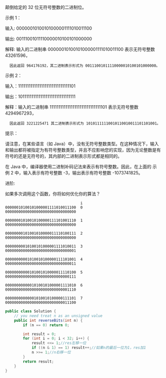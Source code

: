 颠倒给定的 32 位无符号整数的二进制位。

示例 1：

输入: 00000010100101000001111010011100

输出: 00111001011110000010100101000000

解释: 输入的二进制串 00000010100101000001111010011100 表示无符号整数 43261596，

      因此返回 964176192，其二进制表示形式为 00111001011110000010100101000000。
      
示例 2：

输入：11111111111111111111111111111101

输出：10111111111111111111111111111111

解释：输入的二进制串 11111111111111111111111111111101 表示无符号整数 4294967293，

      因此返回 3221225471 其二进制表示形式为 10101111110010110010011101101001。
 

提示：

请注意，在某些语言（如 Java）中，没有无符号整数类型。在这种情况下，输入和输出都将被指定为有符号整数类型，并且不应影响您的实现，因为无论整数是有符号的还是无符号的，其内部的二进制表示形式都是相同的。

在 Java 中，编译器使用二进制补码记法来表示有符号整数。因此，在上面的 示例 2 中，输入表示有符号整数 -3，输出表示有符号整数 -1073741825。

进阶:

如果多次调用这个函数，你将如何优化你的算法？

```
                                  i
00000010100101000001111010011100  0
00000000000000000000000000000000

00000001010010100000111101001110  1
00000000000000000000000000000000

00000000101001010000011110100111  2
00000000000000000000000000000000

00000000010100101000001111010011  3
00000000000000000000000000000001

00000000001010010100000111101001  4
00000000000000000000000000000011

00000000000101001010000011110100  5
00000000000000000000000000000111

00000000000010100101000001111010  6
00000000000000000000000000001110

00000000000001010010100000111101  7
00000000000000000000000000011100
```

```java
public class Solution {
    // you need treat n as an unsigned value
    public int reverseBits(int n) {
        if (n == 0) return 0;

        int result = 0;
        for (int i = 0; i < 32; i++) {
            result <<= 1;//res左移一位
            if ((n & 1) == 1) result++;//如果n的最后一位为1，res加1
            n >>= 1;//n右移一位
        }
        return result;
    }
}
```
